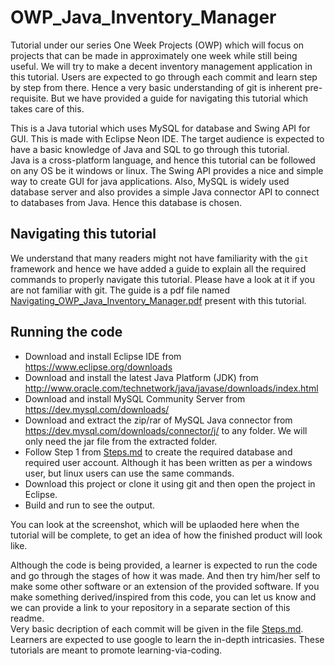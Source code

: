# OWP_Java_Inventory_Manager
Tutorial under our series One Week Projects (OWP) which will focus on projects that can be made in approximately one week while still being useful. We will try to make a decent inventory management application in this tutorial. Users are expected to go through each commit and learn step by step from there. Hence a very basic understanding of git is inherent pre-requisite. But we have provided a guide for navigating this tutorial which takes care of this.  
  
This is a Java tutorial which uses MySQL for database and Swing API for GUI. This is made with Eclipse Neon IDE. The target audience is expected to have a basic knowledge of Java and SQL to go through this tutorial.  
Java is a cross-platform language, and hence this tutorial can be followed on any OS be it windows or linux. The Swing API provides a nice and simple way to create GUI for java applications. Also, MySQL is widely used database server and also provides a simple Java connector API to connect to databases from Java. Hence this database is chosen.  
  
## Navigating this tutorial
We understand that many readers might not have familiarity with the `git` framework and hence we have added a guide to explain all the required commands to properly navigate this tutorial. Please have a look at it if you are not familiar with git. The guide is a pdf file named [Navigating_OWP_Java_Inventory_Manager.pdf](Navigating_OWP_Java_Inventory_Manager.pdf) present with this tutorial.  
  
  
## Running the code
- Download and install Eclipse IDE from https://www.eclipse.org/downloads
- Download and install the latest Java Platform (JDK) from http://www.oracle.com/technetwork/java/javase/downloads/index.html
- Download and install MySQL Community Server from https://dev.mysql.com/downloads/
- Download and extract the zip/rar of MySQL Java connector from https://dev.mysql.com/downloads/connector/j/ to any folder. We will only need the jar file from the extracted folder.
- Follow Step 1 from [Steps.md](Steps.md) to create the required database and required user account. Although it has been written as per a windows user, but linux users can use the same commands.
- Download this project or clone it using git and then open the project in Eclipse.
- Build and run to see the output.  
  
You can look at the screenshot, which will be uplaoded here when the tutorial will be complete, to get an idea of how the finished product will look like.  
  
Although the code is being provided, a learner is expected to run the code and go through the stages of how it was made. And then try him/her self to make some other software or an extension of the provided software. If you make something derived/inspired from this code, you can let us know and we can provide a link to your repository in a separate section of this readme.  
Very basic decription of each commit will be given in the file [Steps.md](Steps.md). Learners are expected to use google to learn the in-depth intricasies. These tutorials are meant to promote learning-via-coding.  